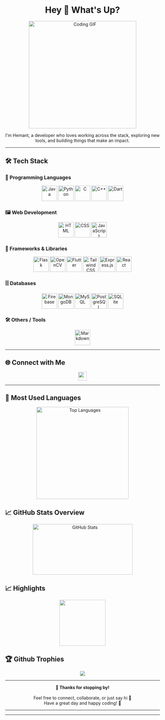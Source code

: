 <h1 align="center">Hey 👋 What's Up?</h1>

<p align="center">
<img src="https://camo.githubusercontent.com/88adc7c88c9d3dba7479020846ed35d13410e3707c7f149e1c6140cc6beaef9a/68747470733a2f2f70687973696373677572756b756c2e66696c65732e776f726470726573732e636f6d2f323031392f30322f6368617261637465722d312e676966" width="350" alt="Coding GIF" />
</p>


<p align="center">I'm Hemant, a developer who loves working across the stack, exploring new tools, and building things that make an impact.</p>

---

## 🛠 Tech Stack

### 🧠 Programming Languages
<p align="center">
  <img src="https://skillicons.dev/icons?i=java" height="50" alt="Java" />
  <img src="https://skillicons.dev/icons?i=py" height="50" alt="Python" />
  <img src="https://skillicons.dev/icons?i=c" height="50" alt="C" />
  <img src="https://skillicons.dev/icons?i=cpp" height="50" alt="C++" />
  <img src="https://skillicons.dev/icons?i=dart" height="50" alt="Dart" />
</p>

### 🖼️ Web Development
<p align="center">
  <img src="https://skillicons.dev/icons?i=html" height="50" alt="HTML" />
  <img src="https://skillicons.dev/icons?i=css" height="50" alt="CSS" />
  <img src="https://skillicons.dev/icons?i=js" height="50" alt="JavaScript" />
</p>



### 🧩 Frameworks & Libraries
<p align="center">
  <img src="https://skillicons.dev/icons?i=flask" height="50" alt="Flask" />
  <img src="https://skillicons.dev/icons?i=opencv" height="50" alt="OpenCV" />
  <img src="https://skillicons.dev/icons?i=flutter" height="50" alt="Flutter" />
  <img src="https://skillicons.dev/icons?i=tailwind" height="50" alt="Tailwind CSS" />
  <img src="https://skillicons.dev/icons?i=express" height="50" alt="Express.js" />
  <img src="https://skillicons.dev/icons?i=react" height="50" alt="React" />
</p>

### 🗄️ Databases
<p align="center">
  <img src="https://skillicons.dev/icons?i=firebase" height="50" alt="Firebase" />
  <img src="https://skillicons.dev/icons?i=mongodb" height="50" alt="MongoDB" />
  <img src="https://skillicons.dev/icons?i=mysql" height="50" alt="MySQL" />
  <img src="https://skillicons.dev/icons?i=postgres" height="50" alt="PostgreSQL" />
  <img src="https://skillicons.dev/icons?i=sqlite" height="50" alt="SQLite" />
</p>

### 🛠️ Others / Tools
<p align="center">
  <img src="https://skillicons.dev/icons?i=md" height="50" alt="Markdown" />
</p>


---

## 🌐 Connect with Me

<p align="center">
  <a href="www.linkedin.com/in/hemant-satam-499562321" target="_blank">
    <img src="https://img.shields.io/static/v1?message=LinkedIn&logo=linkedin&label=&color=0077B5&logoColor=white&style=for-the-badge" height="28" />
  </a>
  <!-- <a href="https://twitter.com/YOUR_USERNAME" target="_blank">
    <img src="https://img.shields.io/static/v1?message=Twitter&logo=twitter&label=&color=1DA1F2&logoColor=white&style=for-the-badge" height="28" />
  </a> -->
  <!-- <a href="https://discord.gg/YOUR_SERVER" target="_blank">
    <img src="https://img.shields.io/static/v1?message=Discord&logo=discord&label=&color=7289DA&logoColor=white&style=for-the-badge" height="28" />
  </a> -->
  <!-- <a href="https://twitch.tv/YOUR_USERNAME" target="_blank">
    <img src="https://img.shields.io/static/v1?message=Twitch&logo=twitch&label=&color=9146FF&logoColor=white&style=for-the-badge" height="28" />
  </a>
  <a href="https://dev.to/YOUR_USERNAME" target="_blank">
    <img src="https://img.shields.io/static/v1?message=dev.to&logo=dev.to&label=&color=0A0A0A&logoColor=white&style=for-the-badge" height="28" />
  </a> -->
</p>

---

## 🧠 Most Used Languages

  <div align="center" class="top-langs-card">
    <img  src="https://github-readme-stats.vercel.app/api/top-langs/?username=213Hemant&layout=compact&theme=dracula&langs_count=6&hide_progress=false" alt="Top Languages" width="300"/>
  </div>





## 📈 GitHub Stats Overview
<p align="center">
  <!-- Custom GitHub Stats -->
  <img src="https://github-readme-stats.vercel.app/api?username=213Hemant&show_icons=true&theme=dracula&hide_border=false&count_private=false" alt="GitHub Stats" width="325" height="165" />
</p>


## 📈 Highlights
<p align="center">
  <img src="https://streak-stats.demolab.com?user=213Hemant&theme=dracula&hide_border=false&border_radius=5" height="150" />


## 🏆 Github Trophies 

<p align="center">
  <img src="https://github-profile-trophy.vercel.app/?username=213Hemant&theme=radical&no-frame=false&no-bg=true&margin-w=8&&row=2&column=4" />
</p>

---

<!-- ## 👾 Contribution Graph

<p align="center">
  <picture>
    <source media="(prefers-color-scheme: dark)" srcset="https://raw.githubusercontent.com/maurodesouza/maurodesouza/output/pacman-contribution-graph-dark.svg" />
    <source media="(prefers-color-scheme: light)" srcset="https://raw.githubusercontent.com/maurodesouza/maurodesouza/output/pacman-contribution-graph.svg" />
    <img src="https://raw.githubusercontent.com/maurodesouza/maurodesouza/output/pacman-contribution-graph.svg" alt="Pacman Contribution Graph" />
  </picture>
</p> -->


<p align="center">
  <b>🙏 Thanks for stopping by!</b><br>
  <br>
  Feel free to connect, collaborate, or just say hi 👋<br>
  Have a great day and happy coding! 🚀
</p>

---
---
